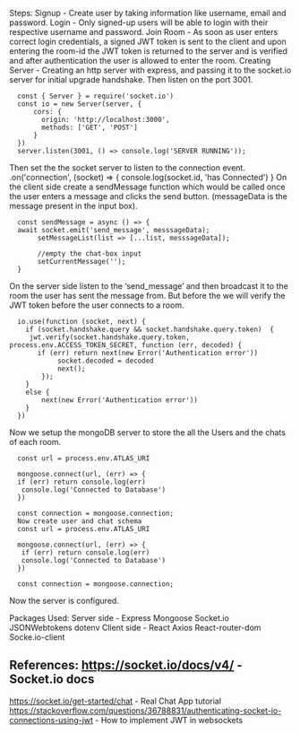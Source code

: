 Steps:
  Signup - Create user by taking information like username, email and password.
  Login - Only signed-up users will be able to login with their respective username and password.
  Join Room - As soon as user enters correct login credentials, a signed JWT token is sent to the client and upon entering the room-id the JWT token is returned to the server and is verified and after authentication the user is allowed to enter the room.
  Creating Server - Creating an http server with express, and passing it to the socket.io server for initial upgrade handshake. Then listen on the port 3001.
```
  const { Server } = require('socket.io')
  const io = new Server(server, {
      cors: {
        origin: 'http://localhost:3000',
        methods: ['GET', 'POST']
      }
  })
  server.listen(3001, () => console.log('SERVER RUNNING'));
```
Then set the the socket server to listen to the connection event.
  .on('connection', (socket) => {
  console.log(socket.id, 'has Connected')
  }
On the client side create a sendMessage function which would be called once the user enters a message and clicks the send button. (messageData is the message present in the input box).
```
  const sendMessage = async () => {
  await socket.emit('send_message', messsageData);
       setMessageList(list => [...list, messsageData]);

       //empty the chat-box input
       setCurrentMessage('');
  }
```  
On the server side listen to the ‘send_message’ and then broadcast it to the room the user has sent the message from. But before the we will verify the JWT token before the user connects to a room.
```
  io.use(function (socket, next) {
    if (socket.handshake.query && socket.handshake.query.token)  {
     jwt.verify(socket.handshake.query.token, process.env.ACCESS_TOKEN_SECRET, function (err, decoded) {
       if (err) return next(new Error('Authentication error'))
            socket.decoded = decoded
            next();
        });
    }
    else {
        next(new Error('Authentication error'))
    }
  })
```
Now we setup the mongoDB server to store the all the Users and the chats of each room.
```
  const url = process.env.ATLAS_URI

  mongoose.connect(url, (err) => {
  if (err) return console.log(err)
   console.log('Connected to Database')
  })

  const connection = mongoose.connection;
  Now create user and chat schema
  const url = process.env.ATLAS_URI

  mongoose.connect(url, (err) => {
   if (err) return console.log(err)
   console.log('Connected to Database')
  })
 
  const connection = mongoose.connection;
```
Now the server is configured.

Packages Used:
  Server side -
    Express 
    Mongoose
    Socket.io
    JSONWebtokens
    dotenv
  Client side -
    React
    Axios
    React-router-dom
    Socke.io-client


References:
  https://socket.io/docs/v4/ - Socket.io docs
  -
  https://socket.io/get-started/chat - Real Chat App tutorial
  https://stackoverflow.com/questions/36788831/authenticating-socket-io-connections-using-jwt - How to implement JWT in websockets



